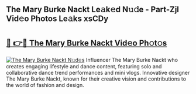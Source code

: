 ## The Mary Burke Nackt Le𝚊k𝚎d N𝚞𝚍e - Part-Zjl Vid𝚎o Photos Le𝚊ks xsCDy

# <h2><a href="http://fbaj5h2.evod.top/?m=The+Mary+Burke+Nackt">🔗 👉🔴 The Mary Burke Nackt Vid𝚎o Ph𝚘t𝚘s</a></h2>

[![The Mary Burke Nackt N𝚞d𝚎s](https://i.imgur.com/8V9OHl7.gif)](http://fbaj5h2.evod.top/?m=The+Mary+Burke+Nackt)
Influencer The Mary Burke Nackt who creates engaging lifestyle and dance content, featuring solo and collaborative dance trend performances and mini vlogs. Innovative designer The Mary Burke Nackt, known for their creative vision and contributions to the world of fashion and design. 
